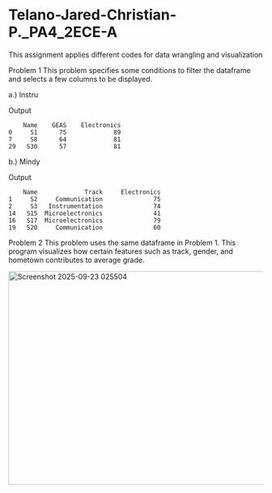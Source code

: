 # Telano-Jared-Christian-P._PA4_2ECE-A

This assignment applies different codes for data wrangling and visualization 

Problem 1 
This problem specifies some conditions to filter the dataframe and selects a few columns to be displayed. 

a.) Instru 

Output
```
	Name	GEAS	Electronics
0	  S1	  75	         89
7	  S8	  64	         81
29	 S30	  57	         81

```

b.) Mindy 

Output 
```
	Name	         Track	   Electronics
1	  S2	 Communication	            75
2	  S3   Instrumentation	            74
14	 S15  Microelectronics	            41
16	 S17  Microelectronics	            79
19	 S20	 Communication	            60

```


Problem 2 
This problem uses the same dataframe in Problem 1. This program visualizes how certain features such as track, gender, and hometown contributes to average grade. 


<img width="967" height="421" alt="Screenshot 2025-09-23 025504" src="https://github.com/user-attachments/assets/000b33e8-e6b7-482b-8171-5b8210bc01b4" />

